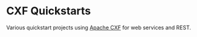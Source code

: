 CXF Quickstarts
===============

Various quickstart projects using [Apache CXF](http://cxf.apache.org) for web services and REST.
